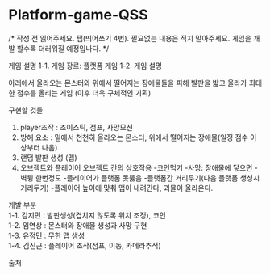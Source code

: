 # Platform-game-QSS
/*
작성 전 읽어주세요. 탭(띄어쓰기 4번).
필요없는 내용은 적지 말아주세요. 게임을 개발 할수록 더러워질 예정입나다.
*/  

게임 설명
1-1. 게임 장르: 플랫폼 게임
1-2. 게임 설명

아래에서 올라오는 몬스터와 위에서 떨어지는 장애물들을 피해 발판을 밟고 올라가 최대한 점수를 올리는 게임
(이후 더욱 구체적인 기획)

구현할 것들
1. player조작 : 조이스틱, 점프, 사망모션
2. 방해 요소 : 밑에서 천천히 올라오는 몬스터, 위에서 떨어지는 장애물(일정 점수 이상부터 나옴)
3. 랜덤 발판 생성 (맵)
4. 오브젝트와 플레이어 오브젝트 간의 상호작용
   -코인먹기
   -사망: 장애물에 닿으면
   -벽튕 한번정도
   -플레이어가 플랫폼 못뚫음
   -플랫폼간 거리두기(다음 플랫폼 생성시 거리두기)
   -플레이어 높이에 맞춰 맵이 내려간다, 괴물이 올라온다.


개발 부분  
1-1. 김지민 : 발판생성(겹치지 않도록 위치 조정), 코인  
1-2. 임연상 : 몬스터와 장애물 생성과 사망 구현  
1-3. 유정민 : 무한 맵 생성   
1-4. 김진근 : 플레이어 조작(점프, 이동, 카메라추적)      


출처
